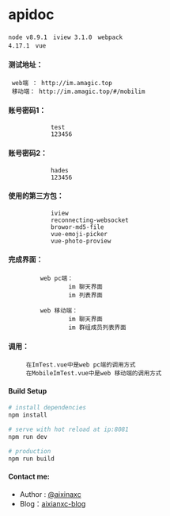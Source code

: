 # apidoc

<code>node v8.9.1</code> &nbsp; <code>iview 3.1.0</code> &nbsp; <code>webpack 4.17.1</code>  &nbsp; <code>vue </code>

#### 测试地址：
     web端 ： http://im.amagic.top
     移动端： http://im.amagic.top/#/mobilim

#### 账号密码1：
                test
                123456

#### 账号密码2：
                hades
                123456

#### 使用的第三方包：
                iview
                reconnecting-websocket
                browor-md5-file
                vue-emoji-picker
                vue-photo-proview


#### 完成界面：
             web pc端：
                     im 聊天界面
                     im 列表界面

             web 移动端：
                     im 聊天界面
                     im 群组成员列表界面



#### 调用：
         在ImTest.vue中是web pc端的调用方式
         在MobileImTest.vue中是web 移动端的调用方式


#### Build Setup

``` bash
# install dependencies
npm install

# serve with hot reload at ip:8081
npm run dev

# production
npm run build

```

#### Contact me:
* Author : [@aixinaxc][1]
* Blog：[aixianxc-blog][2]

[1]: http://www.amagic.top/
[2]: https://blog.csdn.net/aixinaxc/
